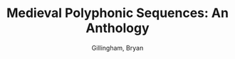 ---
title: "Medieval Polyphonic Sequences: An Anthology"
author: Gillingham, Bryan
volume: XLV
pages: xl + 89
price: 40
isbn10: 0-931902-51-7
isbn13: 978-0-931902-51-2
publisher: IMM
place: Ottawa
year: 1985
---